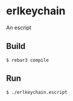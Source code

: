 erlkeychain
=====

An escript

Build
-----

    $ rebar3 compile

Run
---

    $ ./erlkeychain.escript
